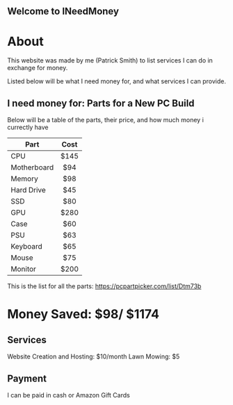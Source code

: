 ## Welcome to INeedMoney
# About

This website was made by me (Patrick Smith) to list services I can do in exchange for money. 

Listed below will be what I need money for, and what services I can provide.

## I need money for: Parts for a New PC Build
Below will be a table of the parts, their price, and how much money i currectly have

| Part      | Cost          | 
| --------- |:-------------:|
| CPU      | $145 | 
| Motherboard     | $94      |  
| Memory | $98      |  
| Hard Drive | $45 |
| SSD |  $80 |
| GPU | $280 |
| Case | $60 |
| PSU | $63 |
| Keyboard | $65 |
| Mouse | $75 |
| Monitor | $200 |

This is the list for all the parts: https://pcpartpicker.com/list/Dtm73b

# Money Saved: $98/ $1174

## Services

Website Creation and Hosting: $10/month
Lawn Mowing: $5

## Payment
I can be paid in cash or Amazon Gift Cards
